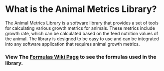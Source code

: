 # What is the Animal Metrics Library?
The Animal Metrics Library is a software library that provides a set of tools for calculating various growth metrics for animals. These metrics include growth rate, which can be calculated based on the feed nutrition values of the animal. The library is designed to be easy to use and can be integrated into any software application that requires animal growth metrics.

### View The [Formulas Wiki Page](https://github.com/tadams79/AnimalMetricsLib/wiki/Animal-Metrics-Formulas) to see the formulas used in the library.
